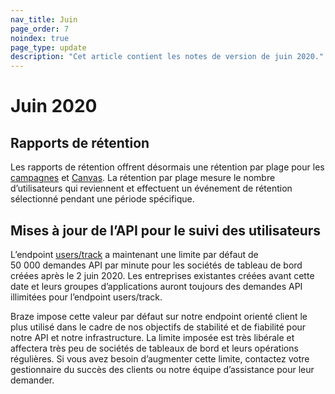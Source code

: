 ```yaml
---
nav_title: Juin
page_order: 7
noindex: true
page_type: update
description: "Cet article contient les notes de version de juin 2020."
---
```

# Juin 2020

## Rapports de rétention

Les rapports de rétention offrent désormais une rétention par plage pour les [campagnes][2] et [Canvas][1]. La rétention par plage mesure le nombre d’utilisateurs qui reviennent et effectuent un événement de rétention sélectionné pendant une période spécifique. 

## Mises à jour de l’API pour le suivi des utilisateurs

L’endpoint [users/track][3] a maintenant une limite par défaut de 50 000 demandes API par minute pour les sociétés de tableau de bord créées après le 2 juin 2020. Les entreprises existantes créées avant cette date et leurs groupes d’applications auront toujours des demandes API illimitées pour l’endpoint users/track.

Braze impose cette valeur par défaut sur notre endpoint orienté client le plus utilisé dans le cadre de nos objectifs de stabilité et de fiabilité pour notre API et notre infrastructure. La limite imposée est très libérale et affectera très peu de sociétés de tableaux de bord et leurs opérations régulières. Si vous avez besoin d’augmenter cette limite, contactez votre gestionnaire du succès des clients ou notre équipe d’assistance pour leur demander.

[1]: {{site.baseurl}}/user_guide/engagement_tools/canvas/retention_reports/
[2]: {{site.baseurl}}/user_guide/engagement_tools/campaigns/testing_and_more/retention_reports/
[3]: {{site.baseurl}}/api/endpoints/user_data/post_user_track/
